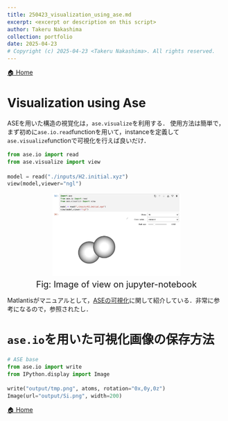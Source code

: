 ```yaml
---
title: 250423_visualization_using_ase.md
excerpt: <excerpt or description on this script>
author: Takeru Nakashima
collection: portfolio
date: 2025-04-23
# Copyright (c) 2025-04-23 <Takeru Nakashima>. All rights reserved.
---
```


[🏠 Home](../ase.md)

# Visualization using Ase
ASEを用いた構造の視覚化は，`ase.visualize`を利用する．
使用方法は簡単で，まず初めに`ase.io.read`functionを用いて，instanceを定義して`ase.visualize`functionで可視化を行えば良いだけ．
```python
from ase.io import read            
from ase.visualize import view     
          
model = read("./inputs/H2.initial.xyz")
view(model,viewer="ngl")
```
<figure style="text-align:center;">
  <img src="./image/image_view_ase.png" width="70%">
  <figcaption style="font-size:20px; margin-top:5px;">Fig: Image of view on jupyter-notebook</figcaption>
</figure>

Matlantisがマニュアルとして，[ASEの可視化](https://docs.matlantis.com/atomistic-simulation-tutorial/ja/Appendix_1_visualization.html)に関して紹介している．非常に参考になるので，参照されたし．

# `ase.io`を用いた可視化画像の保存方法
```python
# ASE base
from ase.io import write
from IPython.display import Image

write("output/tmp.png", atoms, rotation="0x,0y,0z")
Image(url="output/Si.png", width=200)
```

[🏠 Home](../ase.md)
